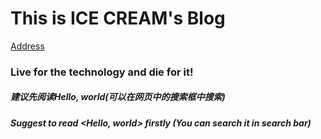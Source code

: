 # This is ICE CREAM's Blog #
[Address](http://creamidea.github.com)

### Live for the technology and die for it!

##### 建议先阅读Hello, world(可以在网页中的搜索框中搜索) #####
##### Suggest to read <Hello, world> firstly (You can search it in search bar) #####
